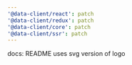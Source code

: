 ```yaml
---
'@data-client/react': patch
'@data-client/redux': patch
'@data-client/core': patch
'@data-client/ssr': patch
---
```


docs: README uses svg version of logo
